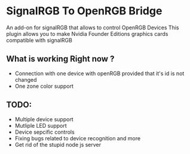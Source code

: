 # SignalRGB To OpenRGB Bridge
An add-on for signalRGB that allows to control OpenRGB Devices
This plugin allows you to make Nvidia Founder Editions graphics cards compatible with signalRGB

## What is working Right now ?
- Connection with one device with openRGB provided that it's id is not changed
- One zone color support

## TODO:
- Multiple device support
- Mutliple LED support
- Device sepcific controls
- Fixing bugs related to device recognition and more
- Get rid of the stupid node js server
